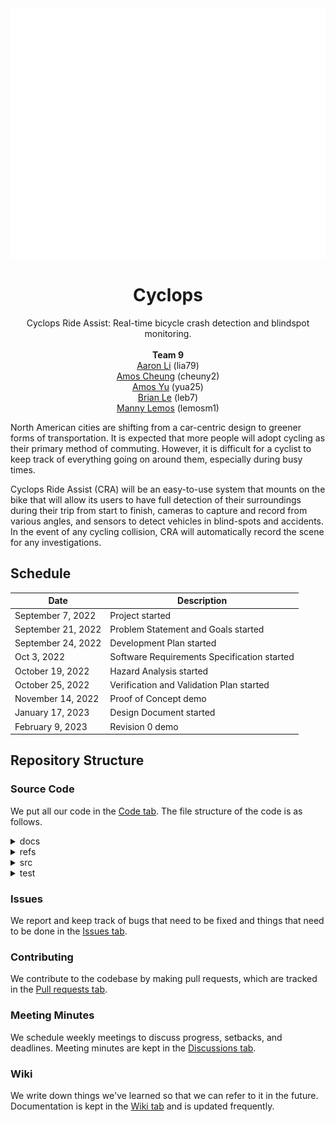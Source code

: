<div align="center">

<a href="https://github.com/amosyu2000/cyclops">
	<img src="./refs/header.svg" width="800" height="400" alt="Cyclops header">
</a>

# Cyclops <!-- omit in toc -->
Cyclops Ride Assist: Real-time bicycle crash detection and blindspot monitoring.<br/>  
__Team 9__  
[Aaron Li](https://github.com/aaronhsli) (lia79)  
[Amos Cheung](https://github.com/amoscheung99527) (cheuny2)  
[Amos Yu](https://github.com/amosyu2000) (yua25)  
[Brian Le](https://github.com/briantule) (leb7)  
[Manny Lemos](https://github.com/MannyLemos) (lemosm1)  

</div>

<div style="page-break-after: always;"></div> <!-- Page Break -->

North American cities are shifting from a car-centric design to greener forms of transportation. It is expected that more people will adopt cycling as their primary method of commuting. However, it is difficult for a cyclist to keep track of everything going on around them, especially during busy times.

Cyclops Ride Assist (CRA) will be an easy-to-use system that mounts on the bike that will allow its users to have full detection of their surroundings during their trip from start to finish, cameras to capture and record from various angles, and sensors to detect vehicles in blind-spots and accidents. In the event of any cycling collision, CRA will automatically record the scene for any investigations. 

## Schedule 
| Date              | Description     |
|-------------------|-----------------|
| September 7, 2022 | Project started |
| September 21, 2022 | Problem Statement and Goals started |
| September 24, 2022 | Development Plan started |
| Oct 3, 2022 | Software Requirements Specification started |
| October 19, 2022 | Hazard Analysis started |
| October 25, 2022 | Verification and Validation Plan started |
| November 14, 2022 | Proof of Concept demo |
| January 17, 2023 | Design Document started |
| February 9, 2023 | Revision 0 demo |

## Repository Structure
### Source Code
We put all our code in the [Code tab](https://github.com/amosyu2000/cyclops). The file structure of the code is as follows.

<details><summary>docs</summary>

- Documentation for the project

</details>
<details><summary>refs</summary>

- Reference material used for the project, including papers

</details>
<details><summary>src</summary>

- Source code

</details>
<details><summary>test</summary>

- Test cases

</details>

### Issues
We report and keep track of bugs that need to be fixed and things that need to be done in the [Issues tab](https://github.com/amosyu2000/cyclops/issues). 
### Contributing
We contribute to the codebase by making pull requests, which are tracked in the [Pull requests tab](https://github.com/amosyu2000/cyclops/pulls).
### Meeting Minutes
We schedule weekly meetings to discuss progress, setbacks, and deadlines. Meeting minutes are kept in the [Discussions tab](https://github.com/amosyu2000/cyclops/discussions).
### Wiki
We write down things we've learned so that we can refer to it in the future. Documentation is kept in the [Wiki tab](https://github.com/amosyu2000/cyclops/wiki) and is updated frequently.
